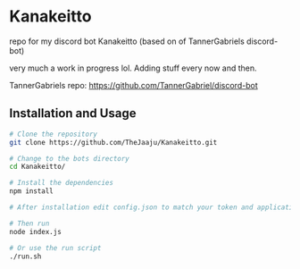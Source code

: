 # Kanakeitto
repo for my discord bot Kanakeitto (based on of TannerGabriels discord-bot)

very much a work in progress lol. Adding stuff every now and then.


TannerGabriels repo: https://github.com/TannerGabriel/discord-bot

## Installation and Usage

```bash
# Clone the repository
git clone https://github.com/TheJaaju/Kanakeitto.git

# Change to the bots directory
cd Kanakeitto/

# Install the dependencies
npm install

# After installation edit config.json to match your token and applicationID

# Then run
node index.js

# Or use the run script
./run.sh

```
